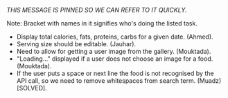 *THIS MESSAGE IS PINNED SO WE CAN REFER TO IT QUICKLY.*

Note: Bracket with names in it signifies who's doing the listed task.

- Display total calories, fats, proteins, carbs for a given date. (Ahmed).
- Serving size should be editable. (Jauhar).
- Need to allow for getting a user image from the gallery. (Mouktada).
- "Loading..." displayed if a user does not choose an image for a food. (Mouktada).
- If the user puts a space or next line the food is not recognised by the API call, so we need to remove whitespaces from search term. (Muadz) [SOLVED].
